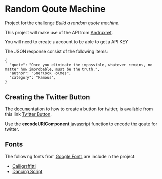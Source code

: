 # Random Qoute Machine

Project for the challenge *Build a random quote machine*.

This project will make use of the API from [Andruxnet](https://market.mashape.com/andruxnet/random-famous-quotes). 

You will need to create a account to be able to get a API KEY

The JSON response consist of the following items:

```
{
  "quote": "Once you eliminate the impossible, whatever remains, no matter how improbable, must be the truth.",
  "author": "Sherlock Holmes",
  "category": "Famous",
}
```

## Creating the Twitter Button
The documentation to how to create a button for twitter, is available from this link [Twitter Button](https://dev.twitter.com/web/tweet-button/web-intent).

Use the **encodeURIComponent** javascript function to encode the qoute for twitter.

## Fonts
The following fonts from [Google Fonts](https://fonts.google.com) are include in the project:
- [Calligraffitti](https://fonts.google.com/specimen/Calligraffitti)
- [Dancing Script](https://fonts.google.com/specimen/Dancing+Script)

